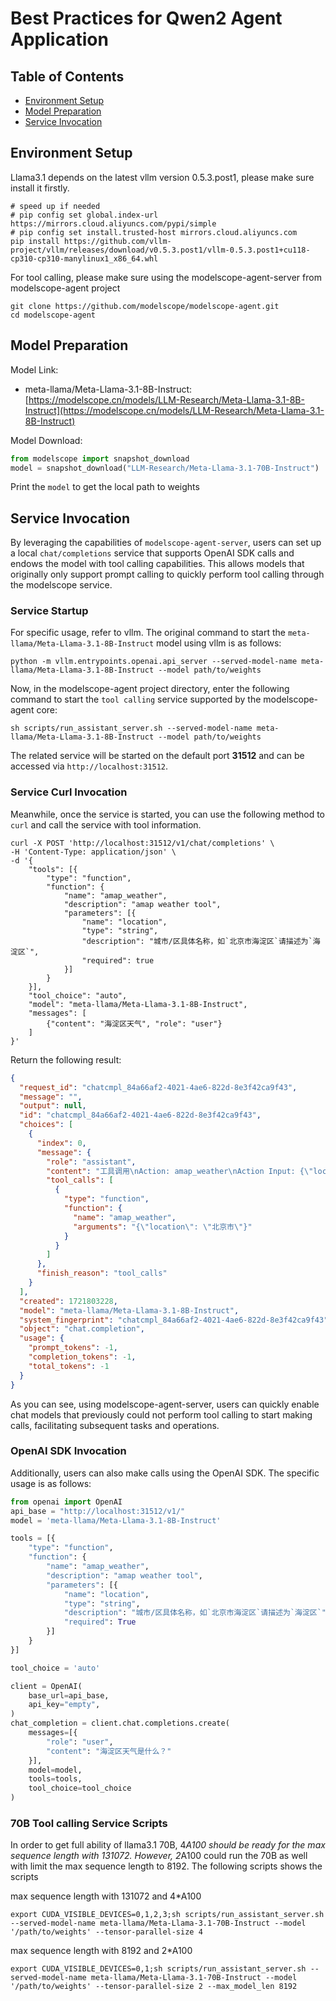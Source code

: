 # Best Practices for Qwen2 Agent Application

## Table of Contents
  - [Environment Setup](#environment-setup)
  - [Model Preparation](#model-preparation)
  - [Service Invocation](#service-invocation)

## Environment Setup
Llama3.1 depends on the latest vllm version 0.5.3.post1, please make sure install it firstly.
```shell
# speed up if needed
# pip config set global.index-url https://mirrors.cloud.aliyuncs.com/pypi/simple
# pip config set install.trusted-host mirrors.cloud.aliyuncs.com
pip install https://github.com/vllm-project/vllm/releases/download/v0.5.3.post1/vllm-0.5.3.post1+cu118-cp310-cp310-manylinux1_x86_64.whl
```

For tool calling, please make sure using the modelscope-agent-server from modelscope-agent project
```shell
git clone https://github.com/modelscope/modelscope-agent.git
cd modelscope-agent
```

## Model Preparation

Model Link:
- meta-llama/Meta-Llama-3.1-8B-Instruct: [https://modelscope.cn/models/LLM-Research/Meta-Llama-3.1-8B-Instruct](https://modelscope.cn/models/LLM-Research/Meta-Llama-3.1-8B-Instruct)

Model Download:

```python
from modelscope import snapshot_download
model = snapshot_download("LLM-Research/Meta-Llama-3.1-70B-Instruct")
```
Print the `model` to get the local path to weights

## Service Invocation

By leveraging the capabilities of `modelscope-agent-server`, users can set up a local `chat/completions` service that supports OpenAI SDK calls and endows the model with tool calling capabilities. This allows models that originally only support prompt calling to quickly perform tool calling through the modelscope service.

### Service Startup

For specific usage, refer to vllm. The original command to start the `meta-llama/Meta-Llama-3.1-8B-Instruct` model using vllm is as follows:

```shell
python -m vllm.entrypoints.openai.api_server --served-model-name meta-llama/Meta-Llama-3.1-8B-Instruct --model path/to/weights
```

Now, in the modelscope-agent project directory, enter the following command to start the `tool calling` service supported by the modelscope-agent core:

```shell
sh scripts/run_assistant_server.sh --served-model-name meta-llama/Meta-Llama-3.1-8B-Instruct --model path/to/weights
```

The related service will be started on the default port **31512** and can be accessed via `http://localhost:31512`.

### Service Curl Invocation
Meanwhile, once the service is started, you can use the following method to `curl` and call the service with tool information.

```shell
curl -X POST 'http://localhost:31512/v1/chat/completions' \
-H 'Content-Type: application/json' \
-d '{
    "tools": [{
        "type": "function",
        "function": {
            "name": "amap_weather",
            "description": "amap weather tool",
            "parameters": [{
                "name": "location",
                "type": "string",
                "description": "城市/区具体名称，如`北京市海淀区`请描述为`海淀区`",
                "required": true
            }]
        }
    }],
    "tool_choice": "auto",
    "model": "meta-llama/Meta-Llama-3.1-8B-Instruct",
    "messages": [
        {"content": "海淀区天气", "role": "user"}
    ]
}'
```
Return the following result:
```json
{
  "request_id": "chatcmpl_84a66af2-4021-4ae6-822d-8e3f42ca9f43",
  "message": "",
  "output": null,
  "id": "chatcmpl_84a66af2-4021-4ae6-822d-8e3f42ca9f43",
  "choices": [
    {
      "index": 0,
      "message": {
        "role": "assistant",
        "content": "工具调用\nAction: amap_weather\nAction Input: {\"location\": \"北京市\"}\n",
        "tool_calls": [
          {
            "type": "function",
            "function": {
              "name": "amap_weather",
              "arguments": "{\"location\": \"北京市\"}"
            }
          }
        ]
      },
      "finish_reason": "tool_calls"
    }
  ],
  "created": 1721803228,
  "model": "meta-llama/Meta-Llama-3.1-8B-Instruct",
  "system_fingerprint": "chatcmpl_84a66af2-4021-4ae6-822d-8e3f42ca9f43",
  "object": "chat.completion",
  "usage": {
    "prompt_tokens": -1,
    "completion_tokens": -1,
    "total_tokens": -1
  }
}
```

As you can see, using modelscope-agent-server, users can quickly enable chat models that previously could not perform tool calling to start making calls, facilitating subsequent tasks and operations.

### OpenAI SDK Invocation

Additionally, users can also make calls using the OpenAI SDK. The specific usage is as follows:

```python
from openai import OpenAI
api_base = "http://localhost:31512/v1/"
model = 'meta-llama/Meta-Llama-3.1-8B-Instruct'

tools = [{
    "type": "function",
    "function": {
        "name": "amap_weather",
        "description": "amap weather tool",
        "parameters": [{
            "name": "location",
            "type": "string",
            "description": "城市/区具体名称，如`北京市海淀区`请描述为`海淀区`",
            "required": True
        }]
    }
}]

tool_choice = 'auto'

client = OpenAI(
    base_url=api_base,
    api_key="empty",
)
chat_completion = client.chat.completions.create(
    messages=[{
        "role": "user",
        "content": "海淀区天气是什么？"
    }],
    model=model,
    tools=tools,
    tool_choice=tool_choice
)
```

### 70B Tool calling Service Scripts
In order to get full ability of llama3.1 70B, 4*A100 should be ready for the max sequence length with 131072.
However, 2*A100 could run the 70B as well with limit the max sequence length to 8192.
The following scripts shows the scripts

max sequence length with 131072 and 4*A100
```shell
export CUDA_VISIBLE_DEVICES=0,1,2,3;sh scripts/run_assistant_server.sh --served-model-name meta-llama/Meta-Llama-3.1-70B-Instruct --model '/path/to/weights' --tensor-parallel-size 4
```

max sequence length with 8192 and 2*A100
```shell
export CUDA_VISIBLE_DEVICES=0,1;sh scripts/run_assistant_server.sh --served-model-name meta-llama/Meta-Llama-3.1-70B-Instruct --model '/path/to/weights' --tensor-parallel-size 2 --max_model_len 8192
```
